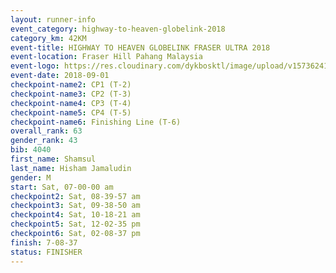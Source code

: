 ```yaml
---
layout: runner-info 
event_category: highway-to-heaven-globelink-2018 
category_km: 42KM 
event-title: HIGHWAY TO HEAVEN GLOBELINK FRASER ULTRA 2018 
event-location: Fraser Hill Pahang Malaysia 
event-logo: https://res.cloudinary.com/dykbosktl/image/upload/v1573624145/Logo/download_nnzjlh.png 
event-date: 2018-09-01 
checkpoint-name2: CP1 (T-2) 
checkpoint-name3: CP2 (T-3) 
checkpoint-name4: CP3 (T-4) 
checkpoint-name5: CP4 (T-5) 
checkpoint-name6: Finishing Line (T-6) 
overall_rank: 63
gender_rank: 43
bib: 4040
first_name: Shamsul
last_name: Hisham Jamaludin
gender: M
start: Sat, 07-00-00 am
checkpoint2: Sat, 08-39-57 am
checkpoint3: Sat, 09-38-50 am
checkpoint4: Sat, 10-18-21 am
checkpoint5: Sat, 12-02-35 pm
checkpoint6: Sat, 02-08-37 pm
finish: 7-08-37
status: FINISHER
---
```

